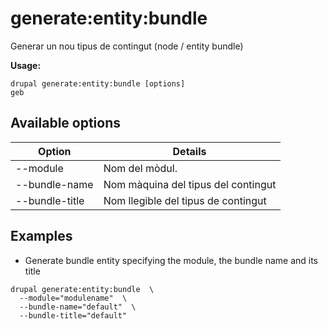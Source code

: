 # generate:entity:bundle
Generar un nou tipus de contingut (node / entity bundle)

**Usage:**
```
drupal generate:entity:bundle [options]
geb
```

## Available options
Option | Details
-------|-------------
--module | Nom del mòdul.
--bundle-name | Nom màquina del tipus del contingut
--bundle-title | Nom llegible del tipus de contingut

## Examples
* Generate bundle entity specifying the module, the bundle name and its title
```
drupal generate:entity:bundle  \
  --module="modulename"  \
  --bundle-name="default"  \
  --bundle-title="default"
```
